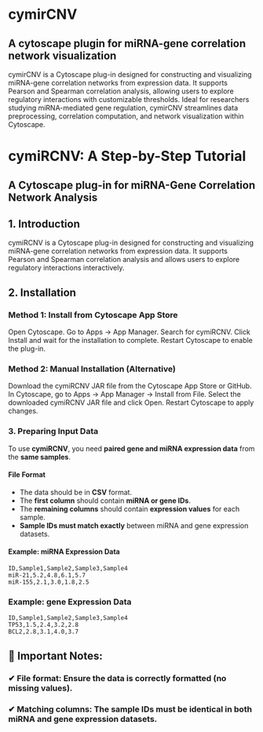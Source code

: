 # cymirCNV
## A cytoscape plugin for miRNA-gene correlation network visualization

cymirCNV is a Cytoscape plug-in designed for constructing and visualizing miRNA-gene correlation networks from expression data. It supports Pearson and Spearman correlation analysis, allowing users to explore regulatory interactions with customizable thresholds. Ideal for researchers studying miRNA-mediated gene regulation, cymirCNV streamlines data preprocessing, correlation computation, and network visualization within Cytoscape.

# cymiRCNV: A Step-by-Step Tutorial
## A Cytoscape plug-in for miRNA-Gene Correlation Network Analysis

## 1. Introduction
cymiRCNV is a Cytoscape plug-in designed for constructing and visualizing miRNA-gene correlation networks from expression data. It supports Pearson and Spearman correlation analysis and allows users to explore regulatory interactions interactively.

## 2. Installation
### Method 1: Install from Cytoscape App Store
Open Cytoscape.
Go to Apps → App Manager.
Search for cymiRCNV.
Click Install and wait for the installation to complete.
Restart Cytoscape to enable the plug-in.
### Method 2: Manual Installation (Alternative)
Download the cymiRCNV JAR file from the Cytoscape App Store or GitHub.
In Cytoscape, go to Apps → App Manager → Install from File.
Select the downloaded cymiRCNV JAR file and click Open.
Restart Cytoscape to apply changes.

### 3. Preparing Input Data  

To use **cymiRCNV**, you need **paired gene and miRNA expression data** from the **same samples**.  

#### File Format  
- The data should be in **CSV** format.  
- The **first column** should contain **miRNA or gene IDs**.  
- The **remaining columns** should contain **expression values** for each sample.  
- **Sample IDs must match exactly** between miRNA and gene expression datasets.  

#### Example: miRNA Expression Data  

```csv
ID,Sample1,Sample2,Sample3,Sample4
miR-21,5.2,4.8,6.1,5.7
miR-155,2.1,3.0,1.8,2.5
```
### Example: gene Expression Data
```csv
ID,Sample1,Sample2,Sample3,Sample4
TP53,1.5,2.4,3.2,2.8
BCL2,2.8,3.1,4.0,3.7
```

## 🚨 Important Notes:
### ✔ File format: Ensure the data is correctly formatted (no missing values).
### ✔ Matching columns: The sample IDs must be identical in both miRNA and gene expression datasets.
